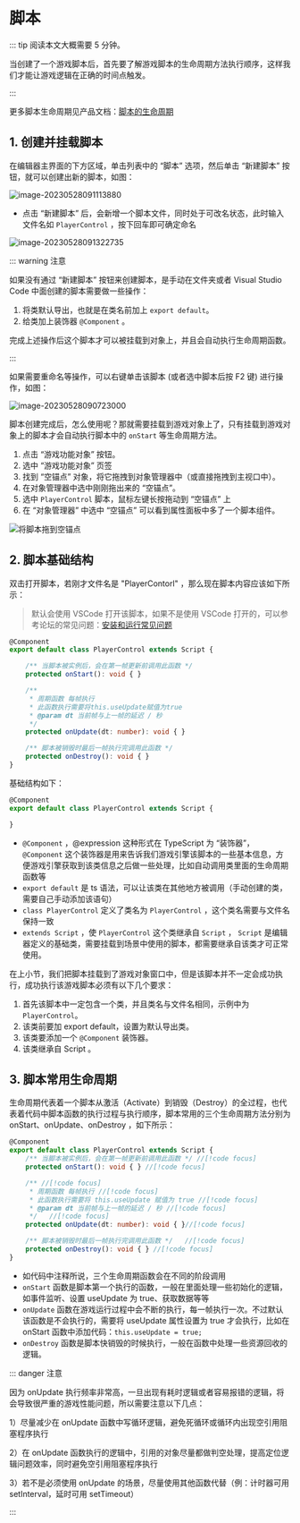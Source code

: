 # 脚本

::: tip 阅读本文大概需要 5 分钟。

当创建了一个游戏脚本后，首先要了解游戏脚本的生命周期方法执行顺序，这样我们才能让游戏逻辑在正确的时间点触发。

:::


更多脚本生命周期见产品文档：[脚本的生命周期](https://docs.ark.online/Scripting/ScriptLifeCycle.html)

## 1. 创建并挂载脚本

在编辑器主界面的下方区域，单击列表中的 “脚本” 选项，然后单击 “新建脚本” 按钮，就可以创建出新的脚本，如图：

![image-20230528091113880](https://arkimg.ark.online/image-20230528091113880.webp)

* 点击 “新建脚本” 后，会新增一个脚本文件，同时处于可改名状态，此时输入文件名如 `PlayerControl` ，按下回车即可确定命名

![image-20230528091322735](https://arkimg.ark.online/image-20230528091322735.webp)

::: warning 注意

如果没有通过 “新建脚本” 按钮来创建脚本，是手动在文件夹或者 Visual Studio Code 中面创建的脚本需要做一些操作：

1. 将类默认导出，也就是在类名前加上 `export default`。
2. 给类加上装饰器 `@Component` 。

完成上述操作后这个脚本才可以被挂载到对象上，并且会自动执行生命周期函数。

:::


如果需要重命名等操作，可以右键单击该脚本 (或者选中脚本后按 F2 键) 进行操作，如图：

![image-20230528090723000](https://arkimg.ark.online/image-20230528090723000.webp)

脚本创建完成后，怎么使用呢？那就需要挂载到游戏对象上了，只有挂载到游戏对象上的脚本才会自动执行脚本中的 `onStart` 等生命周期方法。

1. 点击 “游戏功能对象” 按钮。
2. 选中 “游戏功能对象” 页签
3. 找到 “空锚点” 对象，将它拖拽到对象管理器中（或直接拖拽到主视口中）。
4. 在对象管理器中选中刚刚拖出来的 “空锚点”。
5. 选中 `PlayerControl` 脚本，鼠标左键长按拖动到 “空锚点” 上
6. 在 “对象管理器” 中选中 “空锚点” 可以看到属性面板中多了一个脚本组件。

![将脚本拖到空锚点](https://arkimg.ark.online/d6ca0f70-db33-4410-a27d-d8966f2ab7a9.webp)



## 2. 脚本基础结构
双击打开脚本，若刚才文件名是 "PlayerContorl" ，那么现在脚本内容应该如下所示：

> 默认会使用 VSCode 打开该脚本，如果不是使用 VSCode 打开的，可以参考论坛的常见问题：[安装和运行常见问题](https://forum.ark.online/forum.php?mod=viewthread&tid=1207)

```typescript
@Component
export default class PlayerControl extends Script {

    /** 当脚本被实例后，会在第一帧更新前调用此函数 */
    protected onStart(): void { }

    /**
     * 周期函数 每帧执行
     * 此函数执行需要将this.useUpdate赋值为true
     * @param dt 当前帧与上一帧的延迟 / 秒
     */
    protected onUpdate(dt: number): void { }

    /** 脚本被销毁时最后一帧执行完调用此函数 */
    protected onDestroy(): void { }
}
```
基础结构如下：

```typescript
@Component
export default class PlayerControl extends Script {

}
```

* `@Component` ，@expression 这种形式在 TypeScript 为 “装饰器”，`@Component` 这个装饰器是用来告诉我们游戏引擎该脚本的一些基本信息，方便游戏引擎获取到该类信息之后做一些处理，比如自动调用类里面的生命周期函数等
* `export default` 是 ts 语法，可以让该类在其他地方被调用（手动创建的类，需要自己手动添加该语句）
* `class PlayerControl` 定义了类名为 `PlayerControl` ，这个类名需要与文件名保持一致
* `extends Script` ，使 `PlayerControl` 这个类继承自 `Script` ， `Script` 是编辑器定义的基础类，需要挂载到场景中使用的脚本，都需要继承自该类才可正常使用。

在上小节，我们把脚本挂载到了游戏对象窗口中，但是该脚本并不一定会成功执行，成功执行该游戏脚本必须有以下几个要求：

1. 首先该脚本中一定包含一个类，并且类名与文件名相同，示例中为 `PlayerControl`。
2. 该类前要加 export default，设置为默认导出类。
3. 该类要添加一个 `@Component` 装饰器。
4. 该类继承自 Script 。

## 3. 脚本常用生命周期

生命周期代表着一个脚本从激活（Activate）到销毁（Destroy）的全过程，也代表着代码中脚本函数的执行过程与执行顺序，脚本常用的三个生命周期方法分别为 onStart、onUpdate、onDestroy ，如下所示：

```typescript
@Component
export default class PlayerControl extends Script {
    /** 当脚本被实例后，会在第一帧更新前调用此函数 */ //[!code focus]
    protected onStart(): void { } //[!code focus]

    /** //[!code focus]
     * 周期函数 每帧执行 //[!code focus]
     * 此函数执行需要将 this.useUpdate 赋值为 true //[!code focus]
     * @param dt 当前帧与上一帧的延迟 / 秒 //[!code focus]
     */   //[!code focus]
    protected onUpdate(dt: number): void { }//[!code focus]

    /** 脚本被销毁时最后一帧执行完调用此函数 */   //[!code focus]
    protected onDestroy(): void { } //[!code focus]
}
```
* 如代码中注释所说，三个生命周期函数会在不同的阶段调用
* `onStart` 函数是脚本第一个执行的函数，一般在里面处理一些初始化的逻辑，如事件监听、设置 useUpdate 为 true、获取数据等等
* `onUpdate` 函数在游戏运行过程中会不断的执行，每一帧执行一次。不过默认该函数是不会执行的，需要将 useUpdate 属性设置为 true 才会执行，比如在 onStart 函数中添加代码：`this.useUpdate = true;` 
* `onDestroy` 函数是脚本快销毁的时候执行，一般在函数中处理一些资源回收的逻辑。

::: danger 注意

因为 onUpdate 执行频率非常高，一旦出现有耗时逻辑或者容易报错的逻辑，将会导致很严重的游戏性能问题，所以需要注意以下几点：

1）尽量减少在 onUpdate 函数中写循环逻辑，避免死循环或循环内出现空引用阻塞程序执行

2）在 onUpdate 函数执行的逻辑中，引用的对象尽量都做判空处理，提高定位逻辑问题效率，同时避免空引用阻塞程序执行

3）若不是必须使用 onUpdate 的场景，尽量使用其他函数代替（例：计时器可用 setInterval，延时可用 setTimeout）

:::
